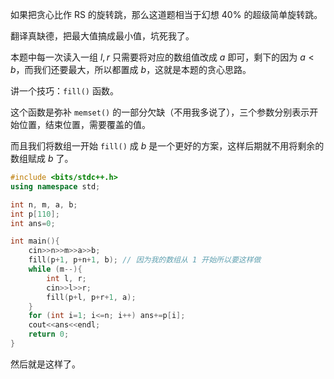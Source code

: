 如果把贪心比作 RS 的旋转跳，那么这道题相当于幻想 $40\%$ 的超级简单旋转跳。

翻译真缺德，把最大值搞成最小值，坑死我了。

本题中每一次读入一组 $l,r$ 只需要将对应的数组值改成 $a$ 即可，剩下的因为 $a<b$，而我们还要最大，所以都置成 $b$，这就是本题的贪心思路。

讲一个技巧：`fill()` 函数。

这个函数是弥补 `memset()` 的一部分欠缺（不用我多说了），三个参数分别表示开始位置，结束位置，需要覆盖的值。

而且我们将数组一开始 `fill()` 成 $b$ 是一个更好的方案，这样后期就不用将剩余的数组赋成 $b$ 了。

```cpp
#include <bits/stdc++.h>
using namespace std;

int n, m, a, b;
int p[110];
int ans=0;

int main(){
    cin>>n>>m>>a>>b;
    fill(p+1, p+n+1, b); // 因为我的数组从 1 开始所以要这样做
    while (m--){
        int l, r;
        cin>>l>>r;
        fill(p+l, p+r+1, a);
    }
    for (int i=1; i<=n; i++) ans+=p[i];
    cout<<ans<<endl;
    return 0;
}
```

然后就是这样了。